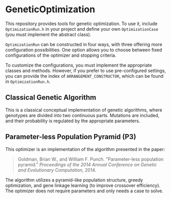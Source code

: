 # GeneticOptimization
This repository provides tools for genetic optimization. To use it, include `OptimizationRun.h` in your project and define your own `OptimizationCase` (you must implement the abstract class).

`OptimizationRun` can be constructed in four ways, with three offering more configuration possibilities. One option allows you to choose between fixed configurations of the optimizer and stopping criteria.

To customize the configurations, you must implement the appropriate classes and methods. However, if you prefer to use pre-configured settings, you can provide the index of `ARRANGEMENT_CONSTRUCTOR`, which can be found in `OptimizationRun.h`.

## Classical Genetic Algorithm
This is a classical conceptual implementation of genetic algorithms, where genotypes are divided into two continuous parts. Mutations are included, and their probability is regulated by the appropriate parameters.

## Parameter-less Population Pyramid (P3)
This optimizer is an implementation of the algorithm presented in the paper:

> Goldman, Brian W., and William F. Punch. "Parameter-less population pyramid." *Proceedings of the 2014 Annual Conference on Genetic and Evolutionary Computation*, 2014.

The algorithm utilizes a pyramid-like population structure, greedy optimization, and gene linkage learning (to improve crossover efficiency). The optimizer does not require parameters and only needs a case to solve.
